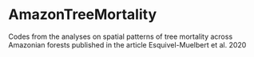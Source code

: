 # AmazonTreeMortality
Codes from the analyses on spatial patterns of tree mortality across Amazonian forests published in the article Esquivel-Muelbert et al. 2020
